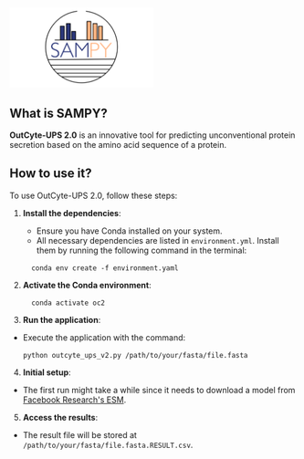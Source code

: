 <img src="Logo_SAMPY.png" alt="Beschreibung" style="width: 50%;text-align:center">

## What is SAMPY?
**OutCyte-UPS 2.0** is an innovative tool for predicting unconventional protein secretion based on the amino acid sequence of a protein.

## How to use it?
To use OutCyte-UPS 2.0, follow these steps:

1. **Install the dependencies**:
   - Ensure you have Conda installed on your system.
   - All necessary dependencies are listed in `environment.yml`. Install them by running the following command in the terminal:
   ```
     conda env create -f environment.yaml
   ```

2. **Activate the Conda environment**:
   ```
     conda activate oc2
   ```
3. **Run the application**:
- Execute the application with the command:
  ```
  python outcyte_ups_v2.py /path/to/your/fasta/file.fasta
  ```

4. **Initial setup**:
- The first run might take a while since it needs to download a model from [Facebook Research's ESM](https://github.com/facebookresearch/esm).

5. **Access the results**:
- The result file will be stored at `/path/to/your/fasta/file.fasta.RESULT.csv`.



